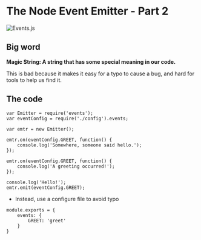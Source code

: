 # The Node Event Emitter - Part 2

![Events.js](..imgs/event.jsHandlesEvent.png)

## Big word

**Magic String: A string that has some special meaning in our code.**

This is bad because it makes it easy for a typo to cause a bug, and hard for tools to help us find it.

## The code
```
var Emitter = require('events');
var eventConfig = require('./config').events;

var emtr = new Emitter();

emtr.on(eventConfig.GREET, function() {
	console.log('Somewhere, someone said hello.');
});

emtr.on(eventConfig.GREET, function() {
	console.log('A greeting occurred!');
});

console.log('Hello!');
emtr.emit(eventConfig.GREET);

```

+ Instead, use a configure file to avoid typo

```
module.exports = {
	events: {
		GREET: 'greet'
	}
}

```

